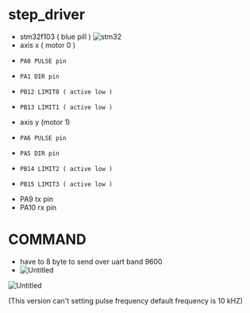 
# step_driver
- stm32f103 ( blue pill )
![stm32](https://user-images.githubusercontent.com/22659037/110656134-3f5c1480-81f2-11eb-936f-16f0f31df7e9.png)
-   axis x ( motor 0 )
-     PA0 PULSE pin
-     PA1 DIR pin
-     PB12 LIMIT0 ( active low )
-     PB13 LIMIT1 ( active low )
-   axis y (motor 1)
-     PA6 PULSE pin
-     PA5 DIR pin
-     PB14 LIMIT2 ( active low )
-     PB15 LIMIT3 ( active low )
-   PA9 tx pin
-   PA10 rx pin
# COMMAND
- have to 8 byte to send over uart band 9600
- ![Untitled](https://user-images.githubusercontent.com/22659037/110591470-b28e6800-81ab-11eb-91b5-e42c9e1bb719.png)

![Untitled](https://user-images.githubusercontent.com/22659037/110590740-c4bbd680-81aa-11eb-952e-f4dc5b0a9269.png)



(This version can't setting pulse frequency default frequency is 10 kHZ)
